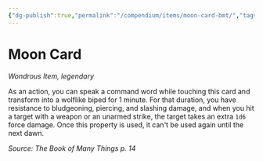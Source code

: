 ```yaml
---
{"dg-publish":true,"permalink":"/compendium/items/moon-card-bmt/","tags":["compendium/src/5e/bmt","item/rarity/legendary","item/wondrous"]}
---
```


# Moon Card
*Wondrous Item, legendary*  


As an action, you can speak a command word while touching this card and transform into a wolflike biped for 1 minute. For that duration, you have resistance to bludgeoning, piercing, and slashing damage, and when you hit a target with a weapon or an unarmed strike, the target takes an extra `1d6` force damage. Once this property is used, it can't be used again until the next dawn.

*Source: The Book of Many Things p. 14*